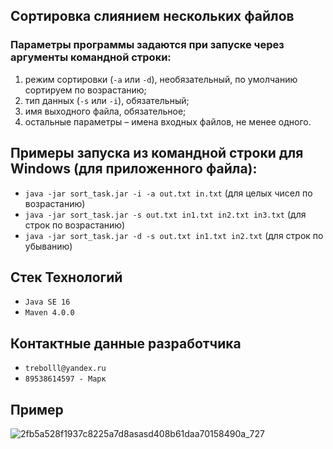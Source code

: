 ## Сортировка слиянием нескольких файлов

### Параметры программы задаются при запуске через аргументы командной строки:

1. режим сортировки (`-a` или `-d`), необязательный, по умолчанию сортируем по возрастанию;
2. тип данных (`-s` или `-i`), обязательный;
3. имя выходного файла, обязательное;
4. остальные параметры – имена входных файлов, не менее одного.

## Примеры запуска из командной строки для Windows (для приложенного файла):

* `java -jar sort_task.jar -i -a out.txt in.txt` (для целых чисел по возрастанию)
* `java -jar sort_task.jar -s out.txt in1.txt in2.txt in3.txt` (для строк по возрастанию)
* `java -jar sort_task.jar -d -s out.txt in1.txt in2.txt` (для строк по убыванию)

## Стек Технологий

* `Java SE 16`
* `Maven 4.0.0`

## Контактные данные разработчика

* `trebolll@yandex.ru`
* `89538614597 - Марк`

## Пример
![2fb5a528f1937c8225a7d8asasd408b61daa70158490a_727](https://user-images.githubusercontent.com/83946585/215465854-d15a5649-29f9-453d-a35d-eacee3613aad.jpg)
